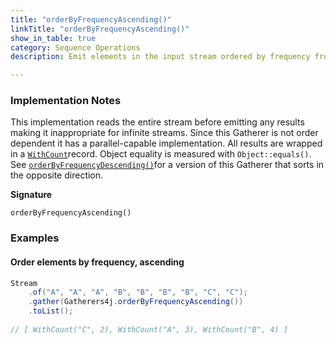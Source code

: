 ```yaml
---
title: "orderByFrequencyAscending()"
linkTitle: "orderByFrequencyAscending()"
show_in_table: true
category: Sequence Operations
description: Emit elements in the input stream ordered by frequency from least frequently occurring to most frequently occurring.

---
```


### Implementation Notes

This implementation reads the entire stream before emitting any results making it inappropriate for infinite streams. Since this Gatherer
is not order dependent it has a parallel-capable implementation. All results are wrapped in 
a [`WithCount`](https://github.com/tginsberg/gatherers4j/blob/main/src/main/java/com/ginsberg/gatherers4j/WithCount.java)record.
Object equality is measured with `Object::equals()`. See [`orderByFrequencyDescending()`](/gatherers/sequence-operations/orderbyfrequencydescending/)for a 
version of this Gatherer that sorts in the opposite direction. 

**Signature**

`orderByFrequencyAscending()`


### Examples

#### Order elements by frequency, ascending

```java
Stream
    .of("A", "A", "A", "B", "B", "B", "B", "C", "C");
    .gather(Gatherers4j.orderByFrequencyAscending())
    .toList();
    
// [ WithCount("C", 2), WithCount("A", 3), WithCount("B", 4) ]
```

